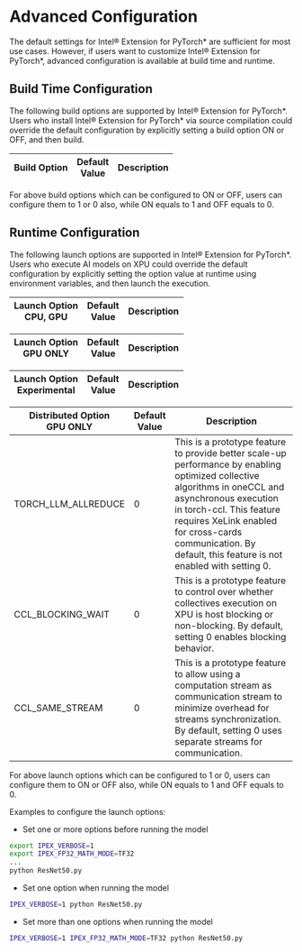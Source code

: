 Advanced Configuration
======================

The default settings for Intel® Extension for PyTorch\* are sufficient for most use cases. However, if users want to customize Intel® Extension for PyTorch\*, advanced configuration is available at build time and runtime. 

## Build Time Configuration

The following build options are supported by Intel® Extension for PyTorch\*. Users who install Intel® Extension for PyTorch\* via source compilation could override the default configuration by explicitly setting a build option ON or OFF, and then build. 

| **Build Option** | **Default<br>Value** | **Description** |
| ------ | ------ | ------ |

For above build options which can be configured to ON or OFF, users can configure them to 1 or 0 also, while ON equals to 1 and OFF equals to 0.

## Runtime Configuration

The following launch options are supported in Intel® Extension for PyTorch\*. Users who execute AI models on XPU could override the default configuration by explicitly setting the option value at runtime using environment variables, and then launch the execution.

| **Launch Option<br>CPU, GPU** | **Default<br>Value** | **Description** |
| ------ | ------ | ------ |

| **Launch Option<br>GPU ONLY** | **Default<br>Value** | **Description** |
| ------ | ------ | ------ |

| **Launch Option<br>Experimental** | **Default<br>Value** | **Description** |
| ------ | ------ | ------ |

| **Distributed Option<br>GPU ONLY** | **Default<br>Value** | **Description** |
| ------ | ------ | ------ |
| TORCH_LLM_ALLREDUCE | 0 | This is a prototype feature to provide better scale-up performance by enabling optimized collective algorithms in oneCCL and asynchronous execution in torch-ccl. This feature requires XeLink enabled for cross-cards communication. By default, this feature is not enabled with setting 0. |
| CCL_BLOCKING_WAIT | 0 | This is a prototype feature to control over whether collectives execution on XPU is host blocking or non-blocking. By default, setting 0 enables blocking behavior. |
| CCL_SAME_STREAM | 0 | This is a prototype feature to allow using a computation stream as communication stream to minimize overhead for streams synchronization. By default, setting 0 uses separate streams for communication. |

For above launch options which can be configured to 1 or 0, users can configure them to ON or OFF also, while ON equals to 1 and OFF equals to 0.

Examples to configure the launch options:</br>

- Set one or more options before running the model

```bash
export IPEX_VERBOSE=1
export IPEX_FP32_MATH_MODE=TF32
...
python ResNet50.py
```
- Set one option when running the model

```bash
IPEX_VERBOSE=1 python ResNet50.py
```

- Set more than one options when running the model

```bash
IPEX_VERBOSE=1 IPEX_FP32_MATH_MODE=TF32 python ResNet50.py
```
